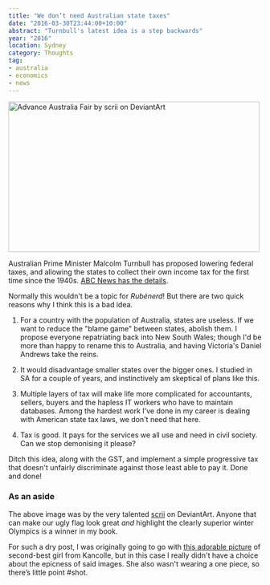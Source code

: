 ```yaml
---
title: "We don’t need Australian state taxes"
date: "2016-03-30T23:44:00+10:00"
abstract: "Turnbull's latest idea is a step backwards"
year: "2016"
location: Sydney
category: Thoughts
tag:
- australia
- economics
- news
---
```

<p><img src="https://rubenerd.com/files/2016/hetalia-aus.jpg" srcset="https://rubenerd.com/files/2016/hetalia-aus.jpg 1x, https://rubenerd.com/files/2016/hetalia-aus@2x.jpg 2x" alt="Advance Australia Fair by scrii on DeviantArt" style="width:500px; height:300px" /></p>

Australian Prime Minister Malcolm Turnbull has proposed lowering federal taxes, and allowing the states to collect their own income tax for the first time since the 1940s. [ABC News has the details].

Normally this wouldn't be a topic for *Rubénerd*! But there are two quick reasons why I think this is a bad idea.

1. For a country with the population of Australia, states are useless. If we want to reduce the "blame game" between states, abolish them. I propose everyone repatriating back into New South Wales; though I'd be more than happy to rename this to Australia, and having Victoria's Daniel Andrews take the reins.

2. It would disadvantage smaller states over the bigger ones. I studied in SA for a couple of years, and instinctively am skeptical of plans like this.

3. Multiple layers of tax will make life more complicated for accountants, sellers, buyers and the hapless IT workers who have to maintain databases. Among the hardest work I've done in my career is dealing with American state tax laws, we don't need that here.

4. Tax is good. It pays for the services we all use and need in civil society. Can we stop demonising it please?

Ditch this idea, along with the GST, and implement a simple progressive tax that doesn't unfairly discriminate against those least able to pay it. Done and done!

### As an aside

The above image was by the very talented [scrii] on DeviantArt. Anyone that can make our ugly flag look great *and* highlight the clearly superior winter Olympics is a winner in my book.

For such a dry post, I was originally going to go with [this adorable picture] of second-best girl from Kancolle, but in this case I really didn't have a choice about the epicness of said images. She also wasn't wearing a one piece, so there’s little point #shot.

[ABC News has the details]: http://www.abc.net.au/news/2016-03-30/two-states-reject-turnbull-plan-for-state-set-taxes/7285214

[scrii]: http://scrii.deviantart.com/art/advance-australia-fair-156438245

[this adorable picture]: http://www.pixiv.net/member_illust.php?mode=medium&illust_id=45889253

